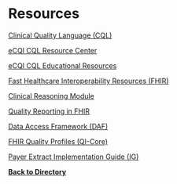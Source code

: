 Resources
=========

[Clinical Quality Language (CQL)](http://www.hl7.org/implement/standards/product_brief.cfm?product_id=400)

[eCQI CQL Resource Center](http://ecqi.healthit.gov/cql)

[eCQI CQL Educational Resources](http://ecqi.healthit.gov/cql/cql-educational-resources)

[Fast Healthcare Interoperability Resources (FHIR)](http://hl7.org/fhir/2017Jan/index.html)

[Clinical Reasoning Module](http://hl7.org/fhir/2017Jan/clinicalreasoning-module.html)

[Quality Reporting in FHIR](http://hl7.org/fhir/2017Jan/cqif/cqif-quality-reporting.html)

[Data Access Framework (DAF)](http://hl7.org/FHIR/us/daf/2017Jan/index.html)

[FHIR Quality Profiles (QI-Core)](http://hl7.org/FHIR/us/qicore/2017Jan/index.html)

[Payer Extract Implementation Guide (IG)](http://ig.fhir.me/cqframework/payerextract/)


[**Back to Directory** ](https://howardedidin.github.io/Mini-Connectathon/)
